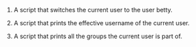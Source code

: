 1. A script that switches the current user to the user betty.

2. A script that prints the effective username of the current user.

3. A script that prints all the groups the current user is part of.
